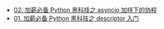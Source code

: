 - [02. 加薪必备 Python 黑科技之 asyncio 加持下的协程](https://www.bilibili.com/video/av55423239)
- [01. 加薪必备 Python 黑科技之 descriptor 入门](https://www.bilibili.com/video/av54951543)
